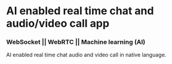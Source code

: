 # AI enabled real time chat and audio/video call app

### WebSocket || WebRTC || Machine learning (AI)

AI enabled real time chat audio and video call in native language.
